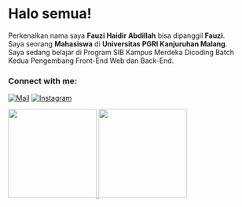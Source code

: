 # Halo semua! 
Perkenalkan nama saya **Fauzi Haidir Abdillah** bisa dipanggil **Fauzi**.\
Saya seorang **Mahasiswa** di **Universitas PGRI Kanjuruhan Malang**.\
Saya sedang belajar di Program SIB Kampus Merdeka Dicoding Batch Kedua Pengembang Front-End Web dan Back-End.


### Connect with me:
[![Mail](https://img.shields.io/badge/-Email-black?style=for-the-badge&logo=gmail)](mailto:fauzihaidirabdillah@gmail.com)
[![Instagram](https://img.shields.io/badge/-Instagram-black?style=for-the-badge&logo=instagram)](https://www.instagram.com/om.ujiii/)
<!--[![Linkedin](https://img.shields.io/badge/-LinkedIn-black?style=for-the-badge&logo=Linkedin)](https://www.linkedin.com/in/abrar-wiryawan/)
[![Twitter](https://img.shields.io/badge/-Twitter-black?style=for-the-badge&logo=twitter)](https://twitter.com/abrarwiryawan)-->

<p align="left">
<a href="https://github.com/FauziHaidir">
  <img height="180em" src="https://github-readme-stats-eight-theta.vercel.app/api?username=FauziHaidir&show_icons=true&theme=algolia&include_all_commits=true&count_private=true"/>
  <img height="180em" src="https://github-readme-stats-eight-theta.vercel.app/api/top-langs/?username=FauziHaidir&layout=compact&langs_count=8&theme=algolia"/>
</a>
</p>

<!--
### Hi there 👋
**FauziHaidir/FauziHaidir** is a ✨ _special_ ✨ repository because its `README.md` (this file) appears on your GitHub profile.

Here are some ideas to get you started:

- 🔭 I’m currently working on ...
- 🌱 I’m currently learning ...
- 👯 I’m looking to collaborate on ...
- 🤔 I’m looking for help with ...
- 💬 Ask me about ...
- 📫 How to reach me: ...
- 😄 Pronouns: ...
- ⚡ Fun fact: ...


-->
